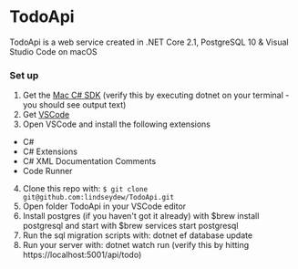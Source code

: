 # TodoApi
TodoApi is a web service created in .NET Core 2.1, PostgreSQL 10 &amp; Visual Studio Code on macOS

### Set up

1. Get the [Mac C# SDK](https://www.microsoft.com/net/download)
    (verify this by executing dotnet on your terminal - you should see output text)
2. Get [VSCode](https://code.visualstudio.com/)
3. Open VSCode and install the following extensions
  * C#
  * C# Extensions
  * C# XML Documentation Comments
  * Code Runner
4. Clone this repo with:
   ```$ git clone git@github.com:lindseydew/TodoApi.git```
5. Open folder TodoApi in your VSCode editor
6. Install postgres (if you haven't got it already) with 
    $brew install postgresql and start with
    $brew services start postgresql
7. Run the sql migration scripts with:
    dotnet ef database update    
8. Run your server with: 
    dotnet watch run
    (verify this by hitting https://localhost:5001/api/todo)


